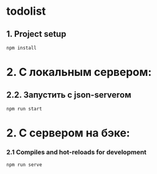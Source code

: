 # todolist

## 1. Project setup
```
npm install
```

 # 2. С локальным сервером: 
<!--## 2.1. Для запуска 2ух скриптов (сборки и json-server) параллельно возможно понадобится установить Concurrently и json-server
```
npm i concurrently
```
```
npm i -g json-server
``` -->
## 2.2. Запустить с json-serverом
```
npm run start
```

# 2. С сервером на бэке:
### 2.1 Compiles and hot-reloads for development
```
npm run serve
```
